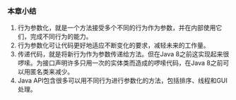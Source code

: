 ### 本章小结
1. 行为参数化，就是一个方法接受多个不同的行为作为参数，并在内部使用它们，完成不同行为的能力。
2. 行为参数化可让代码更好地适应不断变化的要求，减轻未来的工作量。
3. 传递代码，就是将新行为作为参数传递给方法。但在Java 8之前这实现起来很啰嗦。为接口声明许多只用一次的实体类而造成的啰嗦代码，在Java 8之前可以用匿名类来减少。
4. Java API包含很多可以用不同行为进行参数化的方法，包括排序、线程和GUI处理。